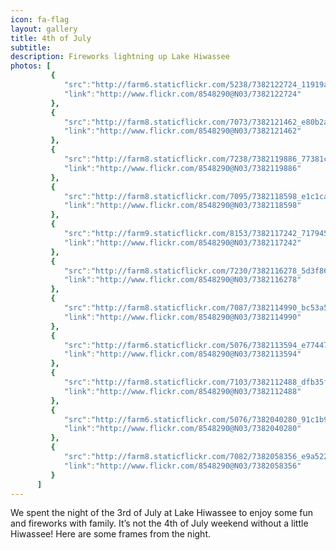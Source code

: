 ```yaml
---
icon: fa-flag
layout: gallery
title: 4th of July
subtitle:
description: Fireworks lightning up Lake Hiwassee
photos: [
         {
            "src":"http://farm6.staticflickr.com/5238/7382122724_11919a3332_z.jpg",
            "link":"http://www.flickr.com/8548290@N03/7382122724"
         },
         {
            "src":"http://farm8.staticflickr.com/7073/7382121462_e80b2a2b9a_z.jpg",
            "link":"http://www.flickr.com/8548290@N03/7382121462"
         },
         {
            "src":"http://farm8.staticflickr.com/7238/7382119886_77381cbac9_z.jpg",
            "link":"http://www.flickr.com/8548290@N03/7382119886"
         },
         {
            "src":"http://farm8.staticflickr.com/7095/7382118598_e1c1caab93_z.jpg",
            "link":"http://www.flickr.com/8548290@N03/7382118598"
         },
         {
            "src":"http://farm9.staticflickr.com/8153/7382117242_7179459589_z.jpg",
            "link":"http://www.flickr.com/8548290@N03/7382117242"
         },
         {
            "src":"http://farm8.staticflickr.com/7230/7382116278_5d3f863b1e_z.jpg",
            "link":"http://www.flickr.com/8548290@N03/7382116278"
         },
         {
            "src":"http://farm8.staticflickr.com/7087/7382114990_bc53a50456_z.jpg",
            "link":"http://www.flickr.com/8548290@N03/7382114990"
         },
         {
            "src":"http://farm6.staticflickr.com/5076/7382113594_e77447c755_z.jpg",
            "link":"http://www.flickr.com/8548290@N03/7382113594"
         },
         {
            "src":"http://farm8.staticflickr.com/7103/7382112488_dfb35fdd6f_z.jpg",
            "link":"http://www.flickr.com/8548290@N03/7382112488"
         },
         {
            "src":"http://farm6.staticflickr.com/5076/7382040280_91c1b9b51e_z.jpg",
            "link":"http://www.flickr.com/8548290@N03/7382040280"
         },
         {
            "src":"http://farm8.staticflickr.com/7082/7382058356_e9a52228e1_z.jpg",
            "link":"http://www.flickr.com/8548290@N03/7382058356"
         }
      ]
---
```


We spent the night of the 3rd of July at Lake Hiwassee to enjoy some fun and fireworks with family. It’s not the 4th of July weekend without a little Hiwassee! Here are some frames from the night.
